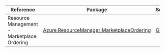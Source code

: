 | Reference | Package | Source |
|---|---|---|
|Resource Management - Marketplace Ordering|[Azure.ResourceManager.MarketplaceOrdering](https://www.nuget.org/packages/Azure.ResourceManager.MarketplaceOrdering)|[Github](https://github.com/Azure/azure-sdk-for-net/blob/main/sdk/marketplaceordering/Azure.ResourceManager.MarketplaceOrdering)|

